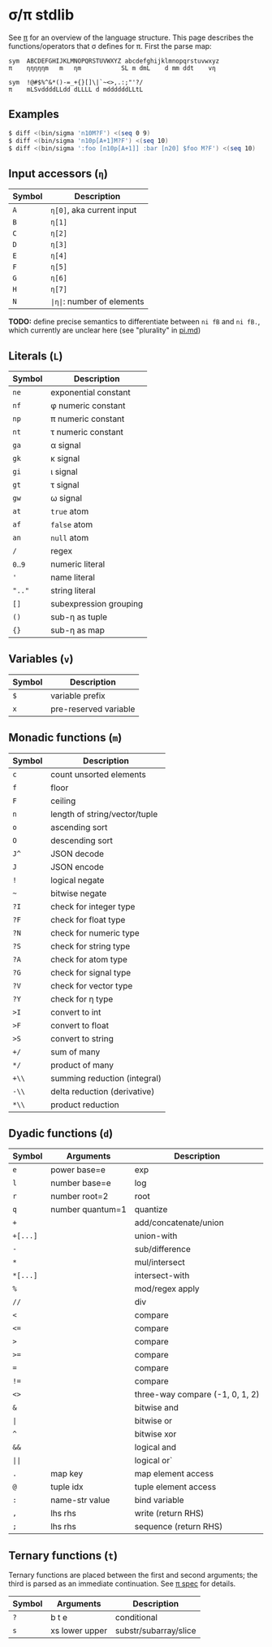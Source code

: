 # σ/π stdlib
See [π](pi.md) for an overview of the language structure. This page describes the functions/operators that σ defines for π. First the parse map:

```
sym  ABCDEFGHIJKLMNOPQRSTUVWXYZ abcdefghijklmnopqrstuvwxyz
π    ηηηηηm   m   ηm           SL m dmL    d mm ddt    vη

sym  !@#$%^&*()-=_+{}[]\|`~<>,.:;"'?/
π    mLSvddddLLdd dLLLL d mddddddLLtL
```


## Examples
```bash
$ diff <(bin/sigma 'n10M?F') <(seq 0 9)
$ diff <(bin/sigma 'n10p[A+1]M?F') <(seq 10)
$ diff <(bin/sigma ':foo [n10p[A+1]] :bar [n20] $foo M?F') <(seq 10)
```


## Input accessors (`η`)
| Symbol | Description                 |
|--------|-----------------------------|
| `A`    | `η[0]`, aka current input   |
| `B`    | `η[1]`                      |
| `C`    | `η[2]`                      |
| `D`    | `η[3]`                      |
| `E`    | `η[4]`                      |
| `F`    | `η[5]`                      |
| `G`    | `η[6]`                      |
| `H`    | `η[7]`                      |
| `N`    | `\|η\|`: number of elements |

**TODO:** define precise semantics to differentiate between `ni fB` and `ni fB.`, which currently are unclear here (see "plurality" in [pi.md](pi.md))


## Literals (`L`)
| Symbol   | Description            |
|----------|------------------------|
| `ne`     | exponential constant   |
| `nf`     | φ numeric constant     |
| `np`     | π numeric constant     |
| `nt`     | τ numeric constant     |
| `ga`     | α signal               |
| `gk`     | κ signal               |
| `gi`     | ι signal               |
| `gt`     | τ signal               |
| `gw`     | ω signal               |
| `at`     | `true` atom            |
| `af`     | `false` atom           |
| `an`     | `null` atom            |
| `/`      | regex                  |
| `0`..`9` | numeric literal        |
| `'`      | name literal           |
| `".."`   | string literal         |
| `[]`     | subexpression grouping |
| `()`     | sub-η as tuple         |
| `{}`     | sub-η as map           |


## Variables (`v`)
| Symbol | Description           |
|--------|-----------------------|
| `$`    | variable prefix       |
| `x`    | pre-reserved variable |


## Monadic functions (`m`)
| Symbol | Description                   |
|--------|-------------------------------|
| `c`    | count unsorted elements       |
| `f`    | floor                         |
| `F`    | ceiling                       |
| `n`    | length of string/vector/tuple |
| `o`    | ascending sort                |
| `O`    | descending sort               |
| `J^`   | JSON decode                   |
| `J`    | JSON encode                   |
| `!`    | logical negate                |
| `~`    | bitwise negate                |
| `?I`   | check for integer type        |
| `?F`   | check for float type          |
| `?N`   | check for numeric type        |
| `?S`   | check for string type         |
| `?A`   | check for atom type           |
| `?G`   | check for signal type         |
| `?V`   | check for vector type         |
| `?Y`   | check for η type              |
| `>I`   | convert to int                |
| `>F`   | convert to float              |
| `>S`   | convert to string             |
| `+/`   | sum of many                   |
| `*/`   | product of many               |
| `+\\`  | summing reduction (integral)  |
| `-\\`  | delta reduction (derivative)  |
| `*\\`  | product reduction             |


## Dyadic functions (`d`)
| Symbol   | Arguments        | Description                     |
|----------|------------------|---------------------------------|
| `e`      | power base=e     | exp                             |
| `l`      | number base=e    | log                             |
| `r`      | number root=2    | root                            |
| `q`      | number quantum=1 | quantize                        |
| `+`      |                  | add/concatenate/union           |
| `+[...]` |                  | union-with                      |
| `-`      |                  | sub/difference                  |
| `*`      |                  | mul/intersect                   |
| `*[...]` |                  | intersect-with                  |
| `%`      |                  | mod/regex apply                 |
| `//`     |                  | div                             |
| `<`      |                  | compare                         |
| `<=`     |                  | compare                         |
| `>`      |                  | compare                         |
| `>=`     |                  | compare                         |
| `=`      |                  | compare                         |
| `!=`     |                  | compare                         |
| `<>`     |                  | three-way compare (-1, 0, 1, 2) |
| `&`      |                  | bitwise and                     |
| `\|`     |                  | bitwise or                      |
| `^`      |                  | bitwise xor                     |
| `&&`     |                  | logical and                     |
| `\|\|`   |                  | logical or`                     |
| `.`      | map key          | map element access              |
| `@`      | tuple idx        | tuple element access            |
| `:`      | name-str value   | bind variable                   |
| `,`      | lhs rhs          | write (return RHS)              |
| `;`      | lhs rhs          | sequence (return RHS)           |


## Ternary functions (`t`)
Ternary functions are placed between the first and second arguments; the third is parsed as an immediate continuation. See [π spec](pi.md) for details.

| Symbol | Arguments      | Description           |
|--------|----------------|-----------------------|
| `?`    | b t e          | conditional           |
| `s`    | xs lower upper | substr/subarray/slice |
